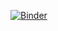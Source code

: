 [![Binder](https://mybinder.org/badge_logo.svg)](https://mybinder.org/v2/gh/lushep/azg-ds-python/HEAD)